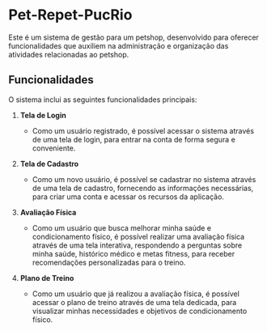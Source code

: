 # Pet-Repet-PucRio

Este é um sistema de gestão para um petshop, desenvolvido para oferecer funcionalidades que auxiliem na administração e organização das atividades relacionadas ao petshop.

## Funcionalidades

O sistema inclui as seguintes funcionalidades principais:

1. **Tela de Login**
   - Como um usuário registrado, é possível acessar o sistema através de uma tela de login, para entrar na conta de forma segura e conveniente.

2. **Tela de Cadastro**
   - Como um novo usuário, é possível se cadastrar no sistema através de uma tela de cadastro, fornecendo as informações necessárias, para criar uma conta e acessar os recursos da aplicação.

3. **Avaliação Física**
   - Como um usuário que busca melhorar minha saúde e condicionamento físico, é possível realizar uma avaliação física através de uma tela interativa, respondendo a perguntas sobre minha saúde, histórico médico e metas fitness, para receber recomendações personalizadas para o treino.

4. **Plano de Treino**
   - Como um usuário que já realizou a avaliação física, é possível acessar o plano de treino através de uma tela dedicada, para visualizar minhas necessidades e objetivos de condicionamento físico.


